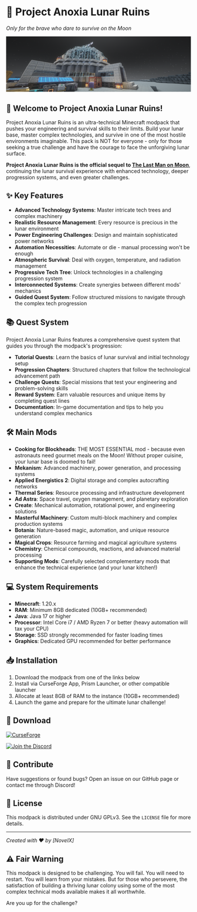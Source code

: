 # 🌙 Project Anoxia Lunar Ruins

*Only for the brave who dare to survive on the Moon*

![Anoxia Banner](./kubejs/assets/anoxia/banner/anoxia.png)

## 🚀 Welcome to Project Anoxia Lunar Ruins!

Project Anoxia Lunar Ruins is an ultra-technical Minecraft modpack that pushes your engineering and survival skills to their limits. Build your lunar base, master complex technologies, and survive in one of the most hostile environments imaginable. This pack is NOT for everyone - only for those seeking a true challenge and have the courage to face the unforgiving lunar surface.

**Project Anoxia Lunar Ruins is the official sequel to [The Last Man on Moon](https://www.curseforge.com/minecraft/modpacks/tlmom)**, continuing the lunar survival experience with enhanced technology, deeper progression systems, and even greater challenges.

## ✨ Key Features

- **Advanced Technology Systems**: Master intricate tech trees and complex machinery
- **Realistic Resource Management**: Every resource is precious in the lunar environment
- **Power Engineering Challenges**: Design and maintain sophisticated power networks
- **Automation Necessities**: Automate or die - manual processing won't be enough
- **Atmospheric Survival**: Deal with oxygen, temperature, and radiation management
- **Progressive Tech Tree**: Unlock technologies in a challenging progression system
- **Interconnected Systems**: Create synergies between different mods' mechanics
- **Guided Quest System**: Follow structured missions to navigate through the complex tech progression

## 📚 Quest System

Project Anoxia Lunar Ruins features a comprehensive quest system that guides you through the modpack's progression:

- **Tutorial Quests**: Learn the basics of lunar survival and initial technology setup
- **Progression Chapters**: Structured chapters that follow the technological advancement path
- **Challenge Quests**: Special missions that test your engineering and problem-solving skills
- **Reward System**: Earn valuable resources and unique items by completing quest lines
- **Documentation**: In-game documentation and tips to help you understand complex mechanics

## 🛠️ Main Mods

- **Cooking for Blockheads**: THE MOST ESSENTIAL mod - because even astronauts need gourmet meals on the Moon! Without proper cuisine, your lunar base is doomed to fail!
- **Mekanism**: Advanced machinery, power generation, and processing systems
- **Applied Energistics 2**: Digital storage and complex autocrafting networks
- **Thermal Series**: Resource processing and infrastructure development
- **Ad Astra**: Space travel, oxygen management, and planetary exploration
- **Create**: Mechanical automation, rotational power, and engineering solutions
- **Masterful Machinery**: Custom multi-block machinery and complex production systems
- **Botania**: Nature-based magic, automation, and unique resource generation
- **Magical Crops**: Resource farming and magical agriculture systems
- **Chemistry**: Chemical compounds, reactions, and advanced material processing
- **Supporting Mods**: Carefully selected complementary mods that enhance the technical experience (and your lunar kitchen!)

## 💻 System Requirements

- **Minecraft**: 1.20.x
- **RAM**: Minimum 8GB dedicated (10GB+ recommended)
- **Java**: Java 17 or higher
- **Processor**: Intel Core i7 / AMD Ryzen 7 or better (heavy automation will tax your CPU)
- **Storage**: SSD strongly recommended for faster loading times
- **Graphics**: Dedicated GPU recommended for better performance

## 📥 Installation

1. Download the modpack from one of the links below
2. Install via CurseForge App, Prism Launcher, or other compatible launcher
3. Allocate at least 8GB of RAM to the instance (10GB+ recommended)
4. Launch the game and prepare for the ultimate lunar challenge!

## 🔗 Download

[![CurseForge](https://img.shields.io/badge/CurseForge-Project%20Anoxia-orange?style=for-the-badge&logo=curseforge)](https://www.curseforge.com/minecraft/modpacks/anoxia)

[![Join the Discord](https://img.shields.io/badge/Discord-Join%20Server-7289DA?style=for-the-badge&logo=discord)](https://discord.gg/tuolink)

## 🤝 Contribute

Have suggestions or found bugs? Open an issue on our GitHub page or contact me through Discord!

## 📜 License

This modpack is distributed under GNU GPLv3. See the `LICENSE` file for more details.

---

*Created with ❤️ by [NoveIX]*

## ⚠️ Fair Warning

This modpack is designed to be challenging. You will fail. You will need to restart. You will learn from your mistakes. But for those who persevere, the satisfaction of building a thriving lunar colony using some of the most complex technical mods available makes it all worthwhile.

Are you up for the challenge?
